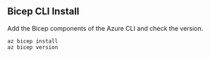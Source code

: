 ## Bicep CLI Install
Add the Bicep components of the Azure CLI and check the version.   
```posix
az bicep install
az bicep version
```


